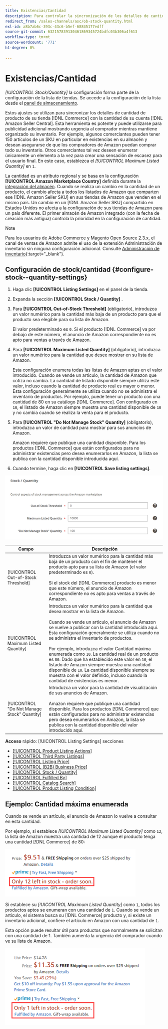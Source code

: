 ```yaml
---
title: Existencias/Cantidad
description: Para controlar la sincronización de los detalles de cantidad de producto de su tienda de comercio a su cuenta [!DNL Amazon Seller Central] , actualice la configuración Stock/Quantity.
redirect_from: /sales-channels/asc/ob-stock-quantity.html
exl-id: a8b7ab6c-393c-43c6-b5ef-68845177edff
source-git-commit: 632157839130461869345724bdfc03b306a4f613
workflow-type: tm+mt
source-wordcount: '771'
ht-degree: 0%

---
```


# Existencias/Cantidad

*[!UICONTROL Stock/Quantity]* la configuración forma parte de la configuración de la lista de tiendas. Se accede a la configuración de la lista desde el [panel de almacenamiento](./amazon-store-dashboard.md).

Estos ajustes se utilizan para sincronizar los detalles de cantidad de producto de su tienda [!DNL Commerce] con la cantidad de su cuenta [!DNL Amazon Seller Central]. Esta herramienta es potente y puede utilizarse para publicidad adicional mostrando urgencia al comprador mientras mantiene organizado su inventario. Por ejemplo, algunos comerciantes pueden tener 150 artículos de un SKU en particular en existencias en su almacén y desean asegurarse de que los compradores de Amazon puedan comprar todo su inventario. Otros comerciantes tal vez deseen enumerar únicamente un elemento a la vez para crear una sensación de escasez para el usuario final. En este caso, establezca el *[!UICONTROL Maximum Listed Quantity]* en `1`.

La cantidad es un atributo regional y se basa en la configuración **[!UICONTROL Amazon Marketplace Country]** definida durante la [integración del almacén](./store-integration.md). Cuando se realiza un cambio en la cantidad de un producto, el cambio afecta a todos los listados de Amazon que comparten ese [!DNL Amazon Seller SKU] en sus tiendas de Amazon que venden en el mismo país. Un cambio en un [!DNL Amazon Seller SKU] compartido en Estados Unidos no afecta a la configuración de sus tiendas de Amazon para un país diferente. El primer almacén de Amazon integrado (con la fecha de creación más antigua) controla la prioridad en la configuración de cantidad.

>[!NOTE]
>
>Para los usuarios de Adobe Commerce y Magento Open Source 2.3.x, el canal de ventas de Amazon admite el uso de la extensión Administración de inventario sin ninguna configuración adicional. Consulte [Administración de inventario](https://docs.magento.com/user-guide/v2.3/catalog/inventory-management.html){:target=&quot;_blank&quot;}.

## Configuración de stock/cantidad {#configure-stock--quantity-settings}

1. Haga clic **[!UICONTROL Listing Settings]** en el panel de la tienda.

1. Expanda la sección **[!UICONTROL Stock / Quantity]** .

1. Para **[!UICONTROL Out-of-Stock Threshold]** (obligatorio), introduzca un valor numérico para la cantidad más baja de un producto para que el producto sea elegible para su lista de Amazon.

   El valor predeterminado es `0`. Si el producto [!DNL Commerce] va por debajo de este número, el anuncio de Amazon correspondiente no es apto para ventas a través de Amazon.

1. Para **[!UICONTROL Maximum Listed Quantity]** (obligatorio), introduzca un valor numérico para la cantidad que desee mostrar en su lista de Amazon.

   Esta configuración enumera todas las listas de Amazon aptas en el valor introducido. Cuando se vende un artículo, la cantidad de Amazon que cotiza no cambia. La cantidad de listado disponible siempre utiliza este valor, incluso cuando la cantidad de producto real es mayor o menor. Esta configuración generalmente se utiliza cuando no se administra el inventario de productos. Por ejemplo, puede tener un producto con una cantidad de 80 en su catálogo [!DNL Commerce]. Con configurado en `10`, el listado de Amazon siempre muestra una cantidad disponible de `10` y no cambia cuando se realiza la venta para el producto.

1. Para **[!UICONTROL "Do Not Manage Stock" Quantity]** (obligatorio), introduzca un valor de cantidad para mostrar para sus anuncios de Amazon.

   Amazon requiere que publique una cantidad disponible. Para los productos [!DNL Commerce] que están configurados para no administrar existencias pero desea enumerarlos en Amazon, la lista se publica con la cantidad disponible introducida aquí.

1. Cuando termine, haga clic en **[!UICONTROL Save listing settings]**.

![Ajustes de stock/cantidad](assets/amazon-stock-quantity.png)

| Campo | Descripción |
|---|---|
| [!UICONTROL Out-of-Stock Threshold] | Introduzca un valor numérico para la cantidad más baja de un producto con el fin de mantener el producto apto para su lista de Amazon (el valor predeterminado es `0`).<br><br>Si el stock del  [!DNL Commerce] producto es menor que este número, el anuncio de Amazon correspondiente no es apto para ventas a través de Amazon. |
| [!UICONTROL Maximum Listed Quantity] | Introduzca un valor numérico para la cantidad que desea mostrar en la lista de Amazon.<br><br>Cuando se vende un artículo, el anuncio de Amazon se vuelve a publicar con la cantidad introducida aquí. Esta configuración generalmente se utiliza cuando no se administra el inventario de productos.<br><br>Por ejemplo, introduzca el valor Cantidad máxima enumerada como  `10`. La cantidad real de un producto es `80`. Dado que ha establecido este valor en `10`, el listado de Amazon siempre muestra una cantidad disponible de `10`. La cantidad disponible siempre se muestra con el valor definido, incluso cuando la cantidad de existencias es menor. |
| [!UICONTROL "Do Not Manage Stock" Quantity] | Introduzca un valor para la cantidad de visualización de sus anuncios de Amazon.<br><br>Amazon requiere que publique una cantidad disponible. Para los productos [!DNL Commerce] que están configurados para no administrar existencias pero desea enumerarlos en Amazon, la lista se publica con la cantidad disponible del valor introducido aquí. |

**Acceso**  rápido:  [!UICONTROL Listing Settings] secciones

- [[!UICONTROL Product Listing Actions]](./product-listing-actions.md)
- [[!UICONTROL Third Party Listings]](./third-party-listing-settings.md)
- [[!UICONTROL Listing Price]](./listing-price.md)
- [[!UICONTROL (B2B) Business Price]](./business-pricing.md)
- [[!UICONTROL Stock / Quantity]](./stock-quantity.md)
- [[!UICONTROL Fulfilled By]](./fulfilled-by.md)
- [[!UICONTROL Catalog Search]](./catalog-search.md)
- [[!UICONTROL Product Listing Condition]](./product-listing-condition.md)

## Ejemplo: Cantidad máxima enumerada

Cuando se vende un artículo, el anuncio de Amazon lo vuelve a consultar en esta cantidad.

Por ejemplo, si establece *[!UICONTROL Maximum Listed Quantity]* como `12`, la lista de Amazon muestra una cantidad de 12 aunque el producto tenga una cantidad [!DNL Commerce] de 80:

![Ejemplo 1 de cantidad máxima enumerada](assets/amazon-max-listed-quantity.png)

Si establece su *[!UICONTROL Maximum Listed Quantity]* como `1`, todos los productos aptos se enumeran con una cantidad de `1`. Cuando se vende un artículo, el sistema busca su [!DNL Commerce] producto y, si existe un inventario adicional, confiere el artículo en Amazon con una cantidad de `1`.

Esta opción puede resultar útil para productos que normalmente se solicitan con una cantidad de 1. También aumenta la urgencia del comprador cuando ve su lista de Amazon.

![Ejemplo de cantidad máxima enumerada 2](assets/amazon-max-listed-quantity-1.png)
